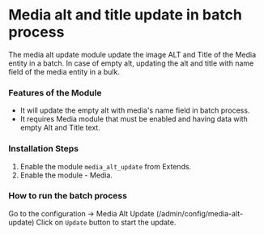 # Media alt and title update in batch process

The media alt update module update the image ALT and Title of the Media entity
in a batch. In case of empty alt, updating the alt and title with name field of
the media entity in a bulk.

### Features of the Module
* It will update the empty alt with media's name field in batch process.
* It requires Media module that must be enabled and having data with empty Alt
and Title text.

### Installation Steps

1. Enable the module `media_alt_update` from Extends.
2. Enable the module - Media.

### How to run the batch process
Go to the configuration -> Media Alt Update (/admin/config/media-alt-update)
Click on `Update` button to start the update.
